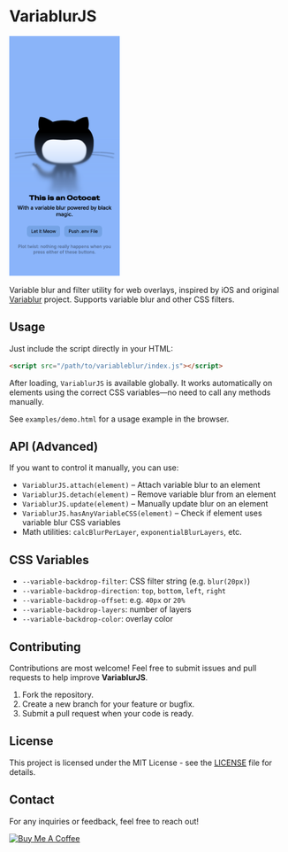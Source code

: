 # VariablurJS

<img src="octocat.png" alt="Example" width="200"/>

Variable blur and filter utility for web overlays, inspired by iOS and original [Variablur](https://github.com/daprice/Variablur) project. Supports variable blur and other CSS filters.

## Usage

Just include the script directly in your HTML:

```html
<script src="/path/to/variableblur/index.js"></script>
```

After loading, `VariablurJS` is available globally. It works automatically on elements using the correct CSS variables—no need to call any methods manually.

See `examples/demo.html` for a usage example in the browser.

## API (Advanced)

If you want to control it manually, you can use:

- `VariablurJS.attach(element)` – Attach variable blur to an element
- `VariablurJS.detach(element)` – Remove variable blur from an element
- `VariablurJS.update(element)` – Manually update blur on an element
- `VariablurJS.hasAnyVariableCSS(element)` – Check if element uses variable blur CSS variables
- Math utilities: `calcBlurPerLayer`, `exponentialBlurLayers`, etc.

## CSS Variables

- `--variable-backdrop-filter`: CSS filter string (e.g. `blur(20px)`)
- `--variable-backdrop-direction`: `top`, `bottom`, `left`, `right`
- `--variable-backdrop-offset`: e.g. `40px` or `20%`
- `--variable-backdrop-layers`: number of layers
- `--variable-backdrop-color`: overlay color

## Contributing

Contributions are most welcome! Feel free to submit issues and pull requests to help improve **VariablurJS**.

1. Fork the repository.
2. Create a new branch for your feature or bugfix.
3. Submit a pull request when your code is ready.

## License

This project is licensed under the MIT License - see the [LICENSE](LICENSE) file for details.

## Contact

For any inquiries or feedback, feel free to reach out!

<a href="https://www.buymeacoffee.com/berkaytumal" target="_blank"><img src="https://cdn.buymeacoffee.com/buttons/v2/default-yellow.png" alt="Buy Me A Coffee" style="height: 60px !important;width: 217px !important;" ></a>